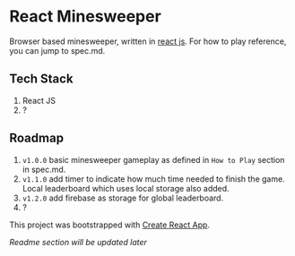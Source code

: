 # React Minesweeper

Browser based minesweeper, written in [react js](https://reactjs.org/). For how to play reference, you can jump to spec.md.

## Tech Stack

1. React JS
2. ?

## Roadmap

1. `v1.0.0` basic minesweeper gameplay as defined in `How to Play` section in spec.md.
2. `v1.1.0` add timer to indicate how much time needed to finish the game. Local leaderboard which uses local storage also added.
3. `v1.2.0` add firebase as storage for global leaderboard.
4. ?

This project was bootstrapped with [Create React App](https://github.com/facebook/create-react-app).

_Readme section will be updated later_
